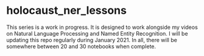 # holocaust_ner_lessons

This series is a work in progress. It is designed to work alongside my videos on Natural Language Processing and Named Entity Recognition.
I will be updating this repo regularly during January 2021.
In all, there will be somewhere between 20 and 30 notebooks when complete.
